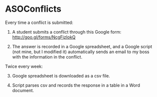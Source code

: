 # ASOConflicts

Every time a conflict is submitted:

1. A student submits a conflict through this Google form: 
http://goo.gl/forms/NcgFjzIokQ

2. The answer is recorded in a Google spreadsheet, and a Google script (not mine, but I modified it) automatically sends an email to my boss with the information in the conflict.

Twice every week:

3. Google spreadsheet is downloaded as a csv file.

4. Script parses csv and records the response in a table in a Word document.


